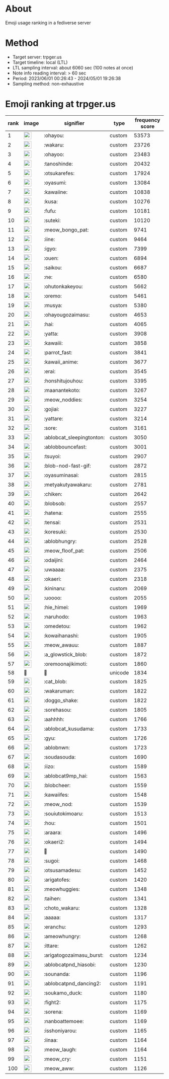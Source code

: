 # About
Emoji usage ranking in a fediverse server

# Method
- Target server: trpger.us
- Target timeline: local (LTL)
- LTL sampling interval: about 6060 sec (100 notes at once)
- Note info reading interval: > 60 sec
- Period: 2023/06/01 00:26:43 - 2024/05/01 19:26:38 
- Sampling method: non-exhaustive

# Emoji ranking at trpger.us

|rank|image|signifier|type|frequency score|
|----|----|----|----|----|
|1|<img height="24" src="https://trpger.us/emoji/ohayou.webp">|:ohayou:|custom|53573|
|2|<img height="24" src="https://trpger.us/emoji/wakaru.webp">|:wakaru:|custom|23726|
|3|<img height="24" src="https://trpger.us/emoji/ohayoo.webp">|:ohayoo:|custom|23483|
|4|<img height="24" src="https://trpger.us/emoji/tanoshinde.webp">|:tanoshinde:|custom|20432|
|5|<img height="24" src="https://trpger.us/emoji/otsukarefes.webp">|:otsukarefes:|custom|17924|
|6|<img height="24" src="https://trpger.us/emoji/oyasumi.webp">|:oyasumi:|custom|13084|
|7|<img height="24" src="https://trpger.us/emoji/kawaiine.webp">|:kawaiine:|custom|10838|
|8|<img height="24" src="https://trpger.us/emoji/kusa.webp">|:kusa:|custom|10276|
|9|<img height="24" src="https://trpger.us/emoji/fufu.webp">|:fufu:|custom|10181|
|10|<img height="24" src="https://trpger.us/emoji/suteki.webp">|:suteki:|custom|10120|
|11|<img height="24" src="https://trpger.us/emoji/meow_bongo_pat.webp">|:meow_bongo_pat:|custom|9741|
|12|<img height="24" src="https://trpger.us/emoji/iine.webp">|:iine:|custom|9464|
|13|<img height="24" src="https://trpger.us/emoji/igyo.webp">|:igyo:|custom|7399|
|14|<img height="24" src="https://trpger.us/emoji/ouen.webp">|:ouen:|custom|6894|
|15|<img height="24" src="https://trpger.us/emoji/saikou.webp">|:saikou:|custom|6687|
|16|<img height="24" src="https://trpger.us/emoji/ne.webp">|:ne:|custom|6580|
|17|<img height="24" src="https://trpger.us/emoji/ohutonkakeyou.webp">|:ohutonkakeyou:|custom|5662|
|18|<img height="24" src="https://trpger.us/emoji/oremo.webp">|:oremo:|custom|5461|
|19|<img height="24" src="https://trpger.us/emoji/musya.webp">|:musya:|custom|5380|
|20|<img height="24" src="https://trpger.us/emoji/ohayougozaimasu.webp">|:ohayougozaimasu:|custom|4653|
|21|<img height="24" src="https://trpger.us/emoji/hai.webp">|:hai:|custom|4065|
|22|<img height="24" src="https://trpger.us/emoji/yatta.webp">|:yatta:|custom|3908|
|23|<img height="24" src="https://trpger.us/emoji/kawaiii.webp">|:kawaiii:|custom|3858|
|24|<img height="24" src="https://trpger.us/emoji/parrot_fast.webp">|:parrot_fast:|custom|3841|
|25|<img height="24" src="https://trpger.us/emoji/kawaii_anime.webp">|:kawaii_anime:|custom|3677|
|26|<img height="24" src="https://trpger.us/emoji/erai.webp">|:erai:|custom|3545|
|27|<img height="24" src="https://trpger.us/emoji/honshitujouhou.webp">|:honshitujouhou:|custom|3395|
|28|<img height="24" src="https://trpger.us/emoji/maanantekoto.webp">|:maanantekoto:|custom|3267|
|29|<img height="24" src="https://trpger.us/emoji/meow_noddies.webp">|:meow_noddies:|custom|3254|
|30|<img height="24" src="https://trpger.us/emoji/gojiai.webp">|:gojiai:|custom|3227|
|31|<img height="24" src="https://trpger.us/emoji/yattare.webp">|:yattare:|custom|3214|
|32|<img height="24" src="https://trpger.us/emoji/sore.webp">|:sore:|custom|3161|
|33|<img height="24" src="https://trpger.us/emoji/ablobcat_sleepingtonton.webp">|:ablobcat_sleepingtonton:|custom|3050|
|34|<img height="24" src="https://trpger.us/emoji/ablobbouncefast.webp">|:ablobbouncefast:|custom|3001|
|35|<img height="24" src="https://trpger.us/emoji/tsuyoi.webp">|:tsuyoi:|custom|2907|
|36|<img height="24" src="https://trpger.us/emoji/blob-nod-fast-gif.webp">|:blob-nod-fast-gif:|custom|2872|
|37|<img height="24" src="https://trpger.us/emoji/oyasuminasai.webp">|:oyasuminasai:|custom|2815|
|38|<img height="24" src="https://trpger.us/emoji/metyakutyawakaru.webp">|:metyakutyawakaru:|custom|2781|
|39|<img height="24" src="https://trpger.us/emoji/chiken.webp">|:chiken:|custom|2642|
|40|<img height="24" src="https://trpger.us/emoji/blobsob.webp">|:blobsob:|custom|2557|
|41|<img height="24" src="https://trpger.us/emoji/hatena.webp">|:hatena:|custom|2555|
|42|<img height="24" src="https://trpger.us/emoji/tensai.webp">|:tensai:|custom|2531|
|43|<img height="24" src="https://trpger.us/emoji/koresuki.webp">|:koresuki:|custom|2530|
|44|<img height="24" src="https://trpger.us/emoji/ablobhungry.webp">|:ablobhungry:|custom|2528|
|45|<img height="24" src="https://trpger.us/emoji/meow_floof_pat.webp">|:meow_floof_pat:|custom|2506|
|46|<img height="24" src="https://trpger.us/emoji/odaijini.webp">|:odaijini:|custom|2464|
|47|<img height="24" src="https://trpger.us/emoji/uwaaaa.webp">|:uwaaaa:|custom|2375|
|48|<img height="24" src="https://trpger.us/emoji/okaeri.webp">|:okaeri:|custom|2318|
|49|<img height="24" src="https://trpger.us/emoji/kininaru.webp">|:kininaru:|custom|2069|
|50|<img height="24" src="https://trpger.us/emoji/uoooo.webp">|:uoooo:|custom|2055|
|51|<img height="24" src="https://trpger.us/emoji/hie_himei.webp">|:hie_himei:|custom|1969|
|52|<img height="24" src="https://trpger.us/emoji/naruhodo.webp">|:naruhodo:|custom|1963|
|53|<img height="24" src="https://trpger.us/emoji/omedetou.webp">|:omedetou:|custom|1962|
|54|<img height="24" src="https://trpger.us/emoji/kowaihanashi.webp">|:kowaihanashi:|custom|1905|
|55|<img height="24" src="https://trpger.us/emoji/meow_awauu.webp">|:meow_awauu:|custom|1887|
|56|<img height="24" src="https://trpger.us/emoji/a_glowstick_blob.webp">|:a_glowstick_blob:|custom|1872|
|57|<img height="24" src="https://trpger.us/emoji/oremoonajikimoti.webp">|:oremoonajikimoti:|custom|1860|
|58|🍮|🍮|unicode|1834|
|59|<img height="24" src="https://trpger.us/emoji/cat_blob.webp">|:cat_blob:|custom|1825|
|60|<img height="24" src="https://trpger.us/emoji/wakaruman.webp">|:wakaruman:|custom|1822|
|61|<img height="24" src="https://trpger.us/emoji/doggo_shake.webp">|:doggo_shake:|custom|1822|
|62|<img height="24" src="https://trpger.us/emoji/sorehasou.webp">|:sorehasou:|custom|1805|
|63|<img height="24" src="https://trpger.us/emoji/aahhhh.webp">|:aahhhh:|custom|1766|
|64|<img height="24" src="https://trpger.us/emoji/ablobcat_kusudama.webp">|:ablobcat_kusudama:|custom|1733|
|65|<img height="24" src="https://trpger.us/emoji/gyu.webp">|:gyu:|custom|1726|
|66|<img height="24" src="https://trpger.us/emoji/ablobnwn.webp">|:ablobnwn:|custom|1723|
|67|<img height="24" src="https://trpger.us/emoji/soudasouda.webp">|:soudasouda:|custom|1690|
|68|<img height="24" src="https://trpger.us/emoji/iizo.webp">|:iizo:|custom|1589|
|69|<img height="24" src="https://trpger.us/emoji/ablobcat9mp_hai.webp">|:ablobcat9mp_hai:|custom|1563|
|70|<img height="24" src="https://trpger.us/emoji/blobcheer.webp">|:blobcheer:|custom|1559|
|71|<img height="24" src="https://trpger.us/emoji/kawaiifes.webp">|:kawaiifes:|custom|1548|
|72|<img height="24" src="https://trpger.us/emoji/meow_nod.webp">|:meow_nod:|custom|1539|
|73|<img height="24" src="https://trpger.us/emoji/souiutokimoaru.webp">|:souiutokimoaru:|custom|1513|
|74|<img height="24" src="https://trpger.us/emoji/hou.webp">|:hou:|custom|1501|
|75|<img height="24" src="https://trpger.us/emoji/araara.webp">|:araara:|custom|1496|
|76|<img height="24" src="https://trpger.us/emoji/okaeri2.webp">|:okaeri2:|custom|1494|
|77|<img height="24" src="https://trpger.us/emoji/birthday.webp">|:birthday:|custom|1490|
|78|<img height="24" src="https://trpger.us/emoji/sugoi.webp">|:sugoi:|custom|1468|
|79|<img height="24" src="https://trpger.us/emoji/otsusamadesu.webp">|:otsusamadesu:|custom|1452|
|80|<img height="24" src="https://trpger.us/emoji/arigatofes.webp">|:arigatofes:|custom|1420|
|81|<img height="24" src="https://trpger.us/emoji/meowhuggies.webp">|:meowhuggies:|custom|1348|
|82|<img height="24" src="https://trpger.us/emoji/taihen.webp">|:taihen:|custom|1341|
|83|<img height="24" src="https://trpger.us/emoji/choto_wakaru.webp">|:choto_wakaru:|custom|1328|
|84|<img height="24" src="https://trpger.us/emoji/aaaaa.webp">|:aaaaa:|custom|1317|
|85|<img height="24" src="https://trpger.us/emoji/eranchu.webp">|:eranchu:|custom|1293|
|86|<img height="24" src="https://trpger.us/emoji/ameowhungry.webp">|:ameowhungry:|custom|1268|
|87|<img height="24" src="https://trpger.us/emoji/ittare.webp">|:ittare:|custom|1262|
|88|<img height="24" src="https://trpger.us/emoji/arigatogozaimasu_burst.webp">|:arigatogozaimasu_burst:|custom|1234|
|89|<img height="24" src="https://trpger.us/emoji/ablobcatpnd_hiasobi.webp">|:ablobcatpnd_hiasobi:|custom|1230|
|90|<img height="24" src="https://trpger.us/emoji/sounanda.webp">|:sounanda:|custom|1196|
|91|<img height="24" src="https://trpger.us/emoji/ablobcatpnd_dancing2.webp">|:ablobcatpnd_dancing2:|custom|1191|
|92|<img height="24" src="https://trpger.us/emoji/soukamo_duck.webp">|:soukamo_duck:|custom|1180|
|93|<img height="24" src="https://trpger.us/emoji/fight2.webp">|:fight2:|custom|1175|
|94|<img height="24" src="https://trpger.us/emoji/sorena.webp">|:sorena:|custom|1169|
|95|<img height="24" src="https://trpger.us/emoji/nanboattemoee.webp">|:nanboattemoee:|custom|1169|
|96|<img height="24" src="https://trpger.us/emoji/isshoniyarou.webp">|:isshoniyarou:|custom|1165|
|97|<img height="24" src="https://trpger.us/emoji/iinaa.webp">|:iinaa:|custom|1164|
|98|<img height="24" src="https://trpger.us/emoji/meow_laugh.webp">|:meow_laugh:|custom|1164|
|99|<img height="24" src="https://trpger.us/emoji/meow_cry.webp">|:meow_cry:|custom|1151|
|100|<img height="24" src="https://trpger.us/emoji/meow_aww.webp">|:meow_aww:|custom|1126|
